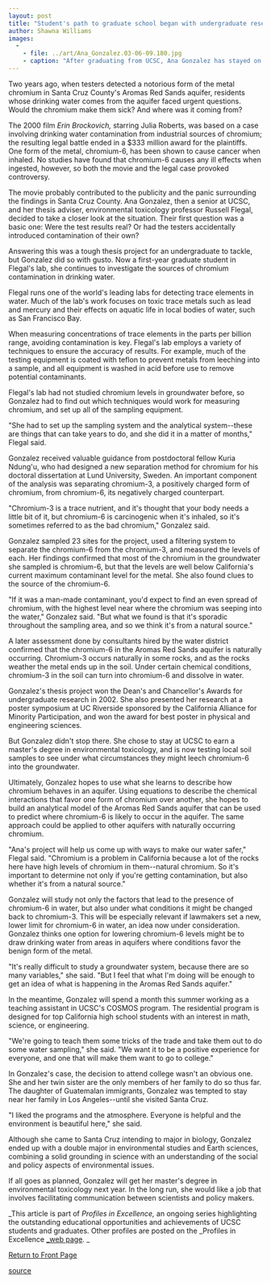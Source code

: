 ```yaml
---
layout: post
title: "Student's path to graduate school began with undergraduate research project on drinking water contamination"
author: Shawna Williams
images:
  -
    - file: ../art/Ana_Gonzalez.03-06-09.180.jpg
    - caption: "After graduating from UCSC, Ana Gonzalez has stayed on to earn a master's degree in environmental toxicology."
---
```


Two years ago, when testers detected a notorious form of the metal chromium in Santa Cruz County's Aromas Red Sands aquifer, residents whose drinking water comes from the aquifer faced urgent questions. Would the chromium make them sick? And where was it coming from?

The 2000 film _Erin Brockovich,_ starring Julia Roberts, was based on a case involving drinking water contamination from industrial sources of chromium; the resulting legal battle ended in a $333 million award for the plaintiffs. One form of the metal, chromium-6, has been shown to cause cancer when inhaled. No studies have found that chromium-6 causes any ill effects when ingested, however, so both the movie and the legal case provoked controversy.  

The movie probably contributed to the publicity and the panic surrounding the findings in Santa Cruz County. Ana Gonzalez, then a senior at UCSC, and her thesis adviser, environmental toxicology professor Russell Flegal, decided to take a closer look at the situation. Their first question was a basic one: Were the test results real? Or had the testers accidentally introduced contamination of their own?  

Answering this was a tough thesis project for an undergraduate to tackle, but Gonzalez did so with gusto. Now a first-year graduate student in Flegal's lab, she continues to investigate the sources of chromium contamination in drinking water.  

Flegal runs one of the world's leading labs for detecting trace elements in water. Much of the lab's work focuses on toxic trace metals such as lead and mercury and their effects on aquatic life in local bodies of water, such as San Francisco Bay.   

When measuring concentrations of trace elements in the parts per billion range, avoiding contamination is key. Flegal's lab employs a variety of techniques to ensure the accuracy of results. For example, much of the testing equipment is coated with teflon to prevent metals from leeching into a sample, and all equipment is washed in acid before use to remove potential contaminants.  

Flegal's lab had not studied chromium levels in groundwater before, so Gonzalez had to find out which techniques would work for measuring chromium, and set up all of the sampling equipment.  

"She had to set up the sampling system and the analytical system--these are things that can take years to do, and she did it in a matter of months," Flegal said.  

Gonzalez received valuable guidance from postdoctoral fellow Kuria Ndung'u, who had designed a new separation method for chromium for his doctoral dissertation at Lund University, Sweden. An important component of the analysis was separating chromium-3, a positively charged form of chromium, from chromium-6, its negatively charged counterpart.   

"Chromium-3 is a trace nutrient, and it's thought that your body needs a little bit of it, but chromium-6 is carcinogenic when it's inhaled, so it's sometimes referred to as the bad chromium," Gonzalez said.  

Gonzalez sampled 23 sites for the project, used a filtering system to separate the chromium-6 from the chromium-3, and measured the levels of each. Her findings confirmed that most of the chromium in the groundwater she sampled is chromium-6, but that the levels are well below California's current maximum contaminant level for the metal. She also found clues to the source of the chromium-6.  

"If it was a man-made contaminant, you'd expect to find an even spread of chromium, with the highest level near where the chromium was seeping into the water," Gonzalez said. "But what we found is that it's sporadic throughout the sampling area, and so we think it's from a natural source."  

A later assessment done by consultants hired by the water district confirmed that the chromium-6 in the Aromas Red Sands aquifer is naturally occurring. Chromium-3 occurs naturally in some rocks, and as the rocks weather the metal ends up in the soil. Under certain chemical conditions, chromium-3 in the soil can turn into chromium-6 and dissolve in water.  

Gonzalez's thesis project won the Dean's and Chancellor's Awards for undergraduate research in 2002. She also presented her research at a poster symposium at UC Riverside sponsored by the California Alliance for Minority Participation, and won the award for best poster in physical and engineering sciences.   

But Gonzalez didn't stop there. She chose to stay at UCSC to earn a master's degree in environmental toxicology, and is now testing local soil samples to see under what circumstances they might leech chromium-6 into the groundwater.  

Ultimately, Gonzalez hopes to use what she learns to describe how chromium behaves in an aquifer. Using equations to describe the chemical interactions that favor one form of chromium over another, she hopes to build an analytical model of the Aromas Red Sands aquifer that can be used to predict where chromium-6 is likely to occur in the aquifer. The same approach could be applied to other aquifers with naturally occurring chromium.  

"Ana's project will help us come up with ways to make our water safer," Flegal said. "Chromium is a problem in California because a lot of the rocks here have high levels of chromium in them--natural chromium. So it's important to determine not only if you're getting contamination, but also whether it's from a natural source."  

Gonzalez will study not only the factors that lead to the presence of chromium-6 in water, but also under what conditions it might be changed back to chromium-3. This will be especially relevant if lawmakers set a new, lower limit for chromium-6 in water, an idea now under consideration. Gonzalez thinks one option for lowering chromium-6 levels might be to draw drinking water from areas in aquifers where conditions favor the benign form of the metal.  

"It's really difficult to study a groundwater system, because there are so many variables," she said. "But I feel that what I'm doing will be enough to get an idea of what is happening in the Aromas Red Sands aquifer."  

In the meantime, Gonzalez will spend a month this summer working as a teaching assistant in UCSC's COSMOS program. The residential program is designed for top California high school students with an interest in math, science, or engineering.   

"We're going to teach them some tricks of the trade and take them out to do some water sampling," she said. "We want it to be a positive experience for everyone, and one that will make them want to go to college."  

In Gonzalez's case, the decision to attend college wasn't an obvious one. She and her twin sister are the only members of her family to do so thus far. The daughter of Guatemalan immigrants, Gonzalez was tempted to stay near her family in Los Angeles--until she visited Santa Cruz.   

"I liked the programs and the atmosphere. Everyone is helpful and the environment is beautiful here," she said.  

Although she came to Santa Cruz intending to major in biology, Gonzalez ended up with a double major in environmental studies and Earth sciences, combining a solid grounding in science with an understanding of the social and policy aspects of environmental issues.

If all goes as planned, Gonzalez will get her master's degree in environmental toxicology next year. In the long run, she would like a job that involves facilitating communication between scientists and policy makers.   

_This article is part of _Profiles in Excellence,_ an ongoing series highlighting the outstanding educational opportunities and achievements of UCSC students and graduates. Other profiles are posted on the _Profiles in Excellence [_web page][1]. _


[Return to Front Page][2]

[1]: http://www.ucsc.edu/students/profiles/
[2]: http://currents.ucsc.edu/

[source](http://www1.ucsc.edu/currents/02-03/06-09/gonzalez.html "Permalink to gonzalez")
